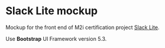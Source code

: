 # Slack Lite mockup

Mockup for the front end of M2i certification project [Slack Lite](https://github.com/NicolasDuquesne2/m2i-slack-lite).

Use **Bootstrap** UI Framework version 5.3.